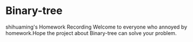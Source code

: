 # Binary-tree
shihuaming's Homework Recording
Welcome to everyone who annoyed by homework.Hope the project about Binary-tree can solve your problem.
